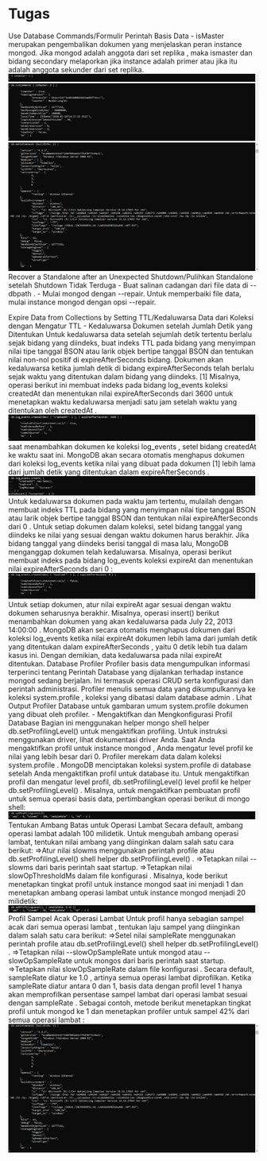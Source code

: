 # Tugas
Use Database Commands/Formulir Perintah Basis Data - isMaster merupakan pengembalikan dokumen yang menjelaskan peran instance mongod. Jika mongod adalah anggota dari set replika , maka ismaster dan bidang secondary melaporkan jika instance adalah primer atau jika itu adalah anggota sekunder dari set replika.
![Screenshot1](44.png)
![Screenshot1](45.png)
![Screenshot1](58.png)
Recover a Standalone after an Unexpected Shutdown/Pulihkan Standalone setelah Shutdown Tidak Terduga - Buat salinan cadangan dari file data di --dbpath . - Mulai mongod dengan --repair. Untuk memperbaiki file data, mulai instance mongod dengan opsi --repair.

Expire Data from Collections by Setting TTL/Kedaluwarsa Data dari Koleksi dengan Mengatur TTL - Kedaluwarsa Dokumen setelah Jumlah Detik yang Ditentukan Untuk kedaluwarsa data setelah sejumlah detik tertentu berlalu sejak bidang yang diindeks, buat indeks TTL pada bidang yang menyimpan nilai tipe tanggal BSON atau larik objek bertipe tanggal BSON dan tentukan nilai non-nol positif di expireAfterSeconds bidang. Dokumen akan kedaluwarsa ketika jumlah detik di bidang expireAfterSeconds telah berlalu sejak waktu yang ditentukan dalam bidang yang diindeks. [1] Misalnya, operasi berikut ini membuat indeks pada bidang log_events koleksi createdAt dan menentukan nilai expireAfterSeconds dari 3600 untuk menetapkan waktu kedaluwarsa menjadi satu jam setelah waktu yang ditentukan oleh createdAt .
![Screenshot1](46.png)
saat menambahkan dokumen ke koleksi log_events , setel bidang createdAt ke waktu saat ini. MongoDB akan secara otomatis menghapus dokumen dari koleksi log_events ketika nilai yang dibuat pada dokumen [1] lebih lama dari jumlah detik yang ditentukan dalam expireAfterSeconds .
![Screenshot1](59.png)
Untuk kedaluwarsa dokumen pada waktu jam tertentu, mulailah dengan membuat indeks TTL pada bidang yang menyimpan nilai tipe tanggal BSON atau larik objek bertipe tanggal BSON dan tentukan nilai expireAfterSeconds dari 0 . Untuk setiap dokumen dalam koleksi, setel bidang tanggal yang diindeks ke nilai yang sesuai dengan waktu dokumen harus berakhir. Jika bidang tanggal yang diindeks berisi tanggal di masa lalu, MongoDB menganggap dokumen telah kedaluwarsa.
    Misalnya, operasi berikut membuat indeks pada bidang log_events koleksi expireAt dan menentukan nilai expireAfterSeconds dari 0 :
![Screenshot1](60.png)
Untuk setiap dokumen, atur nilai expireAt agar sesuai dengan waktu dokumen seharusnya berakhir. Misalnya, operasi insert() berikut menambahkan dokumen yang akan kedaluwarsa pada July 22, 2013 14:00:00 . MongoDB akan secara otomatis menghapus dokumen dari koleksi log_events ketika nilai expireAt dokumen lebih lama dari jumlah detik yang ditentukan dalam expireAfterSeconds , yaitu 0 detik lebih tua dalam kasus ini. Dengan demikian, data kedaluwarsa pada nilai expireAt ditentukan.
Database Profiler Profiler basis data mengumpulkan informasi terperinci tentang Perintah Database yang dijalankan terhadap instance mongod sedang berjalan. Ini termasuk operasi CRUD serta konfigurasi dan perintah administrasi. Profiler menulis semua data yang dikumpulkannya ke koleksi system.profile , koleksi yang dibatasi dalam database admin . Lihat Output Profiler Database untuk gambaran umum system.profile dokumen yang dibuat oleh profiler. - Mengaktifkan dan Mengkonfigurasi Profil Database Bagian ini menggunakan helper mongo shell helper db.setProfilingLevel() untuk mengaktifkan profiling. Untuk instruksi menggunakan driver, lihat dokumentasi driver Anda. Saat Anda mengaktifkan profil untuk instance mongod , Anda mengatur level profil ke nilai yang lebih besar dari 0. Profiler merekam data dalam koleksi system.profile . MongoDB menciptakan koleksi system.profile di database setelah Anda mengaktifkan profil untuk database itu.
Untuk mengaktifkan profil dan mengatur level profil, db.setProfilingLevel() level profil ke helper db.setProfilingLevel() . Misalnya, untuk mengaktifkan pembuatan profil untuk semua operasi basis data, pertimbangkan operasi berikut di mongo shell:
 ![Screenshot1](61.png)
Tentukan Ambang Batas untuk Operasi Lambat 
        Secara default, ambang operasi lambat adalah 100 milidetik. Untuk mengubah ambang operasi lambat, tentukan nilai ambang yang diinginkan dalam salah satu cara berikut: 
            =>Atur nilai slowms menggunakan perintah profile atau db.setProfilingLevel() shell helper db.setProfilingLevel() . 
            =>Tetapkan nilai --slowms dari baris perintah saat startup. 
            =>Tetapkan nilai slowOpThresholdMs dalam file konfigurasi . 
        Misalnya, kode berikut menetapkan tingkat profil untuk instance mongod saat ini menjadi 1 dan menetapkan ambang operasi lambat untuk instance mongod menjadi 20 milidetik:
 ![Screenshot1](57.png)
	Profil Sampel Acak Operasi Lambat
        Untuk profil hanya sebagian sampel acak dari semua operasi lambat , tentukan laju sampel yang diinginkan dalam salah satu cara berikut: 
        =>Setel nilai sampleRate menggunakan perintah profile atau db.setProfilingLevel() shell helper db.setProfilingLevel() .
        =>Tetapkan nilai --slowOpSampleRate untuk mongod atau --slowOpSampleRate untuk mongos dari baris perintah saat startup.
        =>Tetapkan nilai slowOpSampleRate dalam file konfigurasi . 
        Secara default, sampleRate diatur ke 1.0 , artinya semua operasi lambat diprofilkan. Ketika sampleRate diatur antara 0 dan 1, basis data dengan profil level 1 hanya akan memprofilkan persentase sampel lambat dari operasi lambat sesuai dengan sampleRate .
        Sebagai contoh, metode berikut menetapkan tingkat profil untuk mongod ke 1 dan menetapkan profiler untuk sampel 42% dari semua operasi lambat :
![Screenshot1](58.png)

